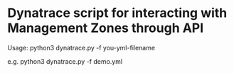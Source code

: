 # Dynatrace script for interacting with Management Zones through API
Usage:
python3 dynatrace.py -f you-yml-filename

e.g. python3  dynatrace.py -f demo.yml
